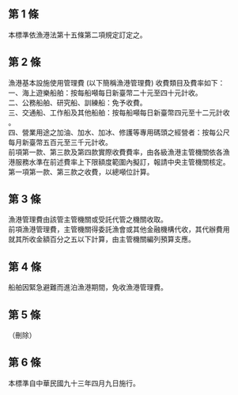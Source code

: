 第 1 條
-------
本標準依漁港法第十五條第二項規定訂定之。

第 2 條
-------
漁港基本設施使用管理費 (以下簡稱漁港管理費) 收費類目及費率如下：  
一、海上遊樂船舶：按每船噸每日新臺幣二十元至四十元計收。  
二、公務船舶、研究船、訓練船：免予收費。  
三、交通船、工作船及其他船舶：按每船噸每日新臺幣四元至十二元計收  
    。  
四、營業用途之加油、加水、加冰、修護等專用碼頭之經營者：按每公尺  
    每月新臺幣五百元至三千元計收。  
前項第一款、第三款及第四款實際收費費率，由各級漁港主管機關依各漁  
港服務水準在前述費率上下限額度範圍內擬訂，報請中央主管機關核定。  
第一項第一款、第三款之收費，以總噸位計算。

第 3 條
-------
漁港管理費由該管主管機關或受託代管之機關收取。  
前項漁港管理費，主管機關得委託漁會或其他金融機構代收，其代辦費用  
就其所收金額百分之五以下計算，由主管機關編列預算支應。

第 4 條
-------
船舶因緊急避難而進泊漁港期間，免收漁港管理費。

第 5 條
-------
（刪除）

第 6 條
-------
本標準自中華民國九十三年四月九日施行。

